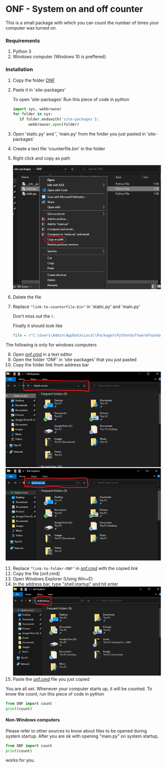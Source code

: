 # ONF - System on and off counter

This is a small package with which you can count the number of times your computer was turned on.

### Requirements
1. Python 3
2. Windows computer (Windows 10 is preffered)

### Installation
1. Copy the folder [ONF](.\ONF)
2. Paste it in 'site-packages'
   
   To open 'site-packages'
   Run this piece of code in python
   
   ```python
   import sys, webbrowser
   for folder in sys:
      if folder.endswith('site-packages'):
          webbrowser.open(folder)
   ```

3. Open 'static.py' and ', 'main.py' from the folder you just pasted in 'site-packages'
4. Create a text file 'counterfile.bin' in the folder
5. Right click and copy as path

   ![copy-as-path](https://raw.githubusercontent.com/ShobanChiddarth/ONF/main/Assets/Images/copy-as-path.png)

6. Delete the file
7. Replace `"link-to-counterfile.bin"` in 'static.py' and 'main.py'

   Don't miss out the `r`.

   Finally it should look like
   ```python
   file = r"C:\Users\Admin\AppData\Local\Packages\PythonSoftwareFoundation.Python.3.10_qbz5n2kfra8p0\LocalCache\local-packages\Python310\site-packages\ONF\counterfile.bin"
   ```

The following is only for windows computers

8. Open [onf.cmd](.\Assets\onf.cmd) in a text editor
9. Open the folder 'ONF' in 'site-packages' that you just pasted
10. Copy the folder link from address bar

   ![explorer-addressbar-01](https://raw.githubusercontent.com/ShobanChiddarth/ONF/main/Assets/Images/explorer-addressbar-01.png)
   ![explorer-addressbar-02](https://raw.githubusercontent.com/ShobanChiddarth/ONF/main/Assets/Images/explorer-addressbar-02.png)

11. Replace ```"link-to-folder-ONF"``` in [onf.cmd](.\Assets\onf.cmd) with the copied link
12. Copy the file [onf.cmd]
13. Open Windows Explorer (Using Win+E)
14. In the address bar, type "shell:startup" and hit enter
   ![explorer-addressbar-03](https://raw.githubusercontent.com/ShobanChiddarth/ONF/main/Assets/Images/explorer-addressbar-03.png)
15. Paste the [onf.cmd](.\Assets\onf.cmd) file you just copied

You are all set. Whenever your computer starts up, it will be counted.
To know the count, run this piece of code in python
```python
from ONF import count
print(count)
```


#### Non-Windows computers
Please refer to other sources to know about files to be opened during system startup.
After you are ok with opening "main.py" on system startup,
```python
from ONF import count
print(count)
```
works for you.